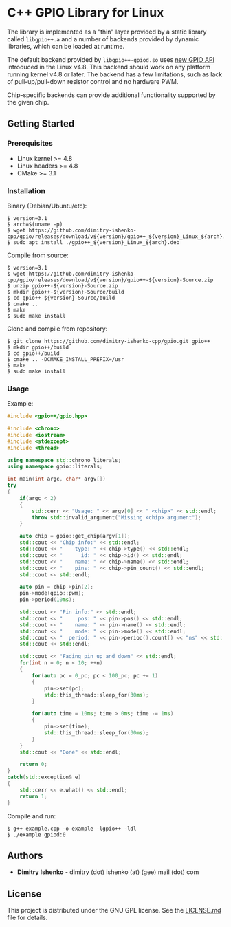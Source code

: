 # C++ GPIO Library for Linux

The library is implemented as a "thin" layer provided by a static library called `libgpio++.a` and a number of backends provided by dynamic libraries, which can be loaded at runtime.

The default backend provided by `libgpio++-gpiod.so` uses [new GPIO API](https://github.com/torvalds/linux/blob/v4.8/include/uapi/linux/gpio.h) introduced in the Linux v4.8. This backend should work on any platform running kernel v4.8 or later. The backend has a few limitations, such as lack of pull-up/pull-down resistor control and no hardware PWM.

Chip-specific backends can provide additional functionality supported by the given chip.

## Getting Started

### Prerequisites

* Linux kernel >= 4.8
* Linux headers >= 4.8
* CMake >= 3.1

### Installation

Binary (Debian/Ubuntu/etc):
```console
$ version=3.1
$ arch=$(uname -p)
$ wget https://github.com/dimitry-ishenko-cpp/gpio/releases/download/v${version}/gpio++_${version}_Linux_${arch}.deb
$ sudo apt install ./gpio++_${version}_Linux_${arch}.deb
```

Compile from source:
```console
$ version=3.1
$ wget https://github.com/dimitry-ishenko-cpp/gpio/releases/download/v${version}/gpio++-${version}-Source.zip
$ unzip gpio++-${version}-Source.zip
$ mkdir gpio++-${version}-Source/build
$ cd gpio++-${version}-Source/build
$ cmake ..
$ make
$ sudo make install
```

Clone and compile from repository:
```console
$ git clone https://github.com/dimitry-ishenko-cpp/gpio.git gpio++
$ mkdir gpio++/build
$ cd gpio++/build
$ cmake .. -DCMAKE_INSTALL_PREFIX=/usr
$ make
$ sudo make install
```

### Usage

Example:
```cpp
#include <gpio++/gpio.hpp>

#include <chrono>
#include <iostream>
#include <stdexcept>
#include <thread>

using namespace std::chrono_literals;
using namespace gpio::literals;

int main(int argc, char* argv[])
try
{
    if(argc < 2)
    {
        std::cerr << "Usage: " << argv[0] << " <chip>" << std::endl;
        throw std::invalid_argument("Missing <chip> argument");
    }

    auto chip = gpio::get_chip(argv[1]);
    std::cout << "Chip info:" << std::endl;
    std::cout << "    type: " << chip->type() << std::endl;
    std::cout << "      id: " << chip->id() << std::endl;
    std::cout << "    name: " << chip->name() << std::endl;
    std::cout << "    pins: " << chip->pin_count() << std::endl;
    std::cout << std::endl;

    auto pin = chip->pin(2);
    pin->mode(gpio::pwm);
    pin->period(10ms);

    std::cout << "Pin info:" << std::endl;
    std::cout << "     pos: " << pin->pos() << std::endl;
    std::cout << "    name: " << pin->name() << std::endl;
    std::cout << "    mode: " << pin->mode() << std::endl;
    std::cout << "  period: " << pin->period().count() << "ns" << std::endl;
    std::cout << std::endl;

    std::cout << "Fading pin up and down" << std::endl;
    for(int n = 0; n < 10; ++n)
    {
        for(auto pc = 0_pc; pc < 100_pc; pc += 1)
        {
            pin->set(pc);
            std::this_thread::sleep_for(30ms);
        }

        for(auto time = 10ms; time > 0ms; time -= 1ms)
        {
            pin->set(time);
            std::this_thread::sleep_for(30ms);
        }
    }
    std::cout << "Done" << std::endl;

    return 0;
}
catch(std::exception& e)
{
    std::cerr << e.what() << std::endl;
    return 1;
}
```

Compile and run:
```console
$ g++ example.cpp -o example -lgpio++ -ldl
$ ./example gpiod:0
```

## Authors

* **Dimitry Ishenko** - dimitry (dot) ishenko (at) (gee) mail (dot) com

## License

This project is distributed under the GNU GPL license. See the
[LICENSE.md](LICENSE.md) file for details.
